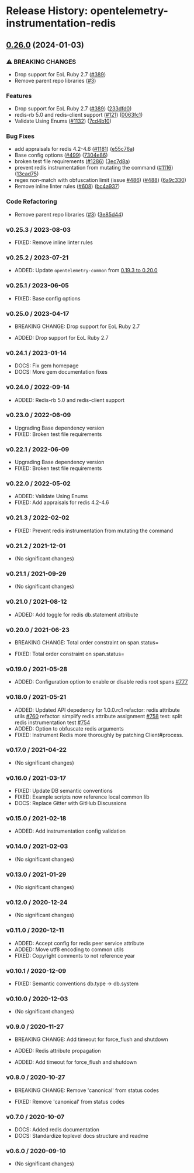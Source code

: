 # Release History: opentelemetry-instrumentation-redis

## [0.26.0](https://github.com/Shopify/opentelemetry-ruby-contrib/compare/opentelemetry-instrumentation-redis-v0.25.3...opentelemetry-instrumentation-redis/v0.26.0) (2024-01-03)


### ⚠ BREAKING CHANGES

* Drop support for EoL Ruby 2.7 ([#389](https://github.com/Shopify/opentelemetry-ruby-contrib/issues/389))
* Remove parent repo libraries ([#3](https://github.com/Shopify/opentelemetry-ruby-contrib/issues/3))

### Features

* Drop support for EoL Ruby 2.7 ([#389](https://github.com/Shopify/opentelemetry-ruby-contrib/issues/389)) ([233dfd0](https://github.com/Shopify/opentelemetry-ruby-contrib/commit/233dfd0dae81346e9687090f9d8dfb85215e0ba7))
* redis-rb 5.0 and redis-client support ([#121](https://github.com/Shopify/opentelemetry-ruby-contrib/issues/121)) ([0063fc1](https://github.com/Shopify/opentelemetry-ruby-contrib/commit/0063fc10ca307d4f147ec5c0ecc1a9969b989a2f))
* Validate Using Enums ([#1132](https://github.com/Shopify/opentelemetry-ruby-contrib/issues/1132)) ([7cd4b10](https://github.com/Shopify/opentelemetry-ruby-contrib/commit/7cd4b10ba516cecbb15a40dbe3bd5ed3860b1f88))


### Bug Fixes

* add appraisals for redis 4.2-4.6 ([#1181](https://github.com/Shopify/opentelemetry-ruby-contrib/issues/1181)) ([e55c76a](https://github.com/Shopify/opentelemetry-ruby-contrib/commit/e55c76a07f9ed0914690cc40e1ff256604aefce1))
* Base config options ([#499](https://github.com/Shopify/opentelemetry-ruby-contrib/issues/499)) ([7304e86](https://github.com/Shopify/opentelemetry-ruby-contrib/commit/7304e86e9a3beba5c20f790b256bbb54469411ca))
* broken test file requirements ([#1286](https://github.com/Shopify/opentelemetry-ruby-contrib/issues/1286)) ([3ec7d8a](https://github.com/Shopify/opentelemetry-ruby-contrib/commit/3ec7d8a456dbd3c9bbad7b397a3da8b8a311d8e3))
* prevent redis instrumentation from mutating the command ([#1116](https://github.com/Shopify/opentelemetry-ruby-contrib/issues/1116)) ([13cad75](https://github.com/Shopify/opentelemetry-ruby-contrib/commit/13cad751d45211a74a25592eee06d37008eef210))
* regex non-match with obfuscation limit (issue [#486](https://github.com/Shopify/opentelemetry-ruby-contrib/issues/486)) ([#488](https://github.com/Shopify/opentelemetry-ruby-contrib/issues/488)) ([6a9c330](https://github.com/Shopify/opentelemetry-ruby-contrib/commit/6a9c33088c6c9f39b2bc30247a3ed825553c07d4))
* Remove inline linter rules ([#608](https://github.com/Shopify/opentelemetry-ruby-contrib/issues/608)) ([bc4a937](https://github.com/Shopify/opentelemetry-ruby-contrib/commit/bc4a937ed2a0d1898f0f19ae45a2b3a0ef9a067c))


### Code Refactoring

* Remove parent repo libraries ([#3](https://github.com/Shopify/opentelemetry-ruby-contrib/issues/3)) ([3e85d44](https://github.com/Shopify/opentelemetry-ruby-contrib/commit/3e85d4436d338f326816c639cd2087751c63feb1))

### v0.25.3 / 2023-08-03

* FIXED: Remove inline linter rules

### v0.25.2 / 2023-07-21

* ADDED: Update `opentelemetry-common` from [0.19.3 to 0.20.0](https://github.com/open-telemetry/opentelemetry-ruby-contrib/pull/537)

### v0.25.1 / 2023-06-05

* FIXED: Base config options 

### v0.25.0 / 2023-04-17

* BREAKING CHANGE: Drop support for EoL Ruby 2.7 

* ADDED: Drop support for EoL Ruby 2.7 

### v0.24.1 / 2023-01-14

* DOCS: Fix gem homepage 
* DOCS: More gem documentation fixes 

### v0.24.0 / 2022-09-14

* ADDED: Redis-rb 5.0 and redis-client support 

### v0.23.0 / 2022-06-09

* Upgrading Base dependency version
* FIXED: Broken test file requirements 

### v0.22.1 / 2022-06-09

* Upgrading Base dependency version
* FIXED: Broken test file requirements 

### v0.22.0 / 2022-05-02

* ADDED: Validate Using Enums 
* FIXED: Add appraisals for redis 4.2-4.6 

### v0.21.3 / 2022-02-02

* FIXED: Prevent redis instrumentation from mutating the command 

### v0.21.2 / 2021-12-01

* (No significant changes)

### v0.21.1 / 2021-09-29

* (No significant changes)

### v0.21.0 / 2021-08-12

* ADDED: Add toggle for redis db.statement attribute 

### v0.20.0 / 2021-06-23

* BREAKING CHANGE: Total order constraint on span.status= 

* FIXED: Total order constraint on span.status= 

### v0.19.0 / 2021-05-28

* ADDED: Configuration option to enable or disable redis root spans [#777](https://github.com/open-telemetry/opentelemetry-ruby/pull/777)

### v0.18.0 / 2021-05-21

* ADDED: Updated API depedency for 1.0.0.rc1
refactor: redis attribute utils [#760](https://github.com/open-telemetry/opentelemetry-ruby/pull/760)
refactor: simplify redis attribute assignment [#758](https://github.com/open-telemetry/opentelemetry-ruby/pull/758)
test: split redis instrumentation test [#754](https://github.com/open-telemetry/opentelemetry-ruby/pull/754)
* ADDED: Option to obfuscate redis arguments
* FIXED: Instrument Redis more thoroughly by patching Client#process.

### v0.17.0 / 2021-04-22

* (No significant changes)

### v0.16.0 / 2021-03-17

* FIXED: Update DB semantic conventions
* FIXED: Example scripts now reference local common lib
* DOCS: Replace Gitter with GitHub Discussions

### v0.15.0 / 2021-02-18

* ADDED: Add instrumentation config validation

### v0.14.0 / 2021-02-03

* (No significant changes)

### v0.13.0 / 2021-01-29

* (No significant changes)

### v0.12.0 / 2020-12-24

* (No significant changes)

### v0.11.0 / 2020-12-11

* ADDED: Accept config for redis peer service attribute
* ADDED: Move utf8 encoding to common utils
* FIXED: Copyright comments to not reference year

### v0.10.1 / 2020-12-09

* FIXED: Semantic conventions db.type -> db.system

### v0.10.0 / 2020-12-03

* (No significant changes)

### v0.9.0 / 2020-11-27

* BREAKING CHANGE: Add timeout for force_flush and shutdown

* ADDED: Redis attribute propagation
* ADDED: Add timeout for force_flush and shutdown

### v0.8.0 / 2020-10-27

* BREAKING CHANGE: Remove 'canonical' from status codes

* FIXED: Remove 'canonical' from status codes

### v0.7.0 / 2020-10-07

* DOCS: Added redis documentation
* DOCS: Standardize toplevel docs structure and readme

### v0.6.0 / 2020-09-10

* (No significant changes)

